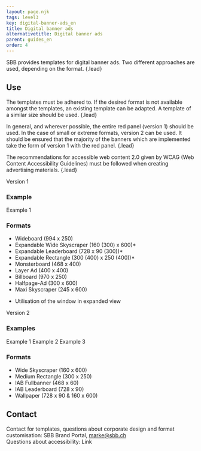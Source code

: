 ```yaml
---
layout: page.njk
tags: level3
key: digital-banner-ads_en
title: Digital banner ads
alternativetitle: Digital banner ads
parent: guides_en
order: 4
---
```


SBB provides templates for digital banner ads. Two different approaches are used, depending on the format. {.lead}  
 
## Use 
The templates must be adhered to. If the desired format is not available amongst the templates, an existing template can be adapted. A template of a similar size should be used. {.lead}

In general, and wherever possible, the entire red panel (version 1) should be used. In the case of small or extreme formats, version 2 can be used. It should be ensured that the majority of the banners which are implemented take the form of version 1 with the red panel. {.lead}

The recommendations for accessible web content 2.0 given by WCAG (Web Content Accessibility Guidelines) must be followed when creating advertising materials. {.lead}

<sbb-tab-group class="tab-documentation" initial-selected-index="0">
<sbb-tab-label>Version 1</sbb-tab-label>
<sbb-tab>

### Example
<sbb-link variant="inline" type="button" target="_blank" href="https://api.eu.kaltura.com/p/324/sp/32400/embedIframeJs/uiconf_id/23453841/partner_id/324?iframeembed=true&playerId=kaltura_player&entry_id=0_rshzxi49">Example 1</sbb-link>

### Formats
- Wideboard (994 x 250)</li>
- Expandable Wide Skyscraper (160 (300) x 600)* </li>
- Expandable Leaderboard (728 x 90 (300))* </li>
- Expandable Rectangle (300 (400) x 250 (400))* </li>
- Monsterboard (468 x 400) </li>
- Layer Ad (400 x 400) </li>
- Billboard (970 x 250) </li>
- Halfpage-Ad (300 x 600) </li>
- Maxi Skyscraper (245 x 600)</li>

* Utilisation of the window in expanded view

</sbb-tab>
<sbb-tab-label>Version 2</sbb-tab-label>
<sbb-tab>

### Examples
<sbb-link variant="inline" type="button" target="_blank" href="https://api.eu.kaltura.com/p/324/sp/32400/embedIframeJs/uiconf_id/23453841/partner_id/324?iframeembed=true&playerId=kaltura_player&entry_id=0_b25tcfpk">Example 1</sbb-link>
<sbb-link variant="inline" type="button" target="_blank" href="https://api.eu.kaltura.com/p/324/sp/32400/embedIframeJs/uiconf_id/23453841/partner_id/324?iframeembed=true&playerId=kaltura_player&entry_id=0_axviyik4">Example 2</sbb-link>
<sbb-link variant="inline" type="button" target="_blank" href="https://api.eu.kaltura.com/p/324/sp/32400/embedIframeJs/uiconf_id/23453841/partner_id/324?iframeembed=true&playerId=kaltura_player&entry_id=0_3kl5zla7">Example 3</sbb-link>

### Formats
- Wide Skyscraper (160 x 600) </li>
- Medium Rectangle (300 x 250) </li>
- IAB Fullbanner (468 x 60) </li>
- IAB Leaderboard (728 x 90) </li>
- Wallpaper (728 x 90 & 160 x 600) </li>

</sbb-tab>
</sbb-tab-group>

## Contact
Contact for templates, questions about corporate design and format customisation: <sbb-link variant="inline" type="button" target="_blank" href="https://brand.sbb.ch/hub/2">SBB Brand Portal</sbb-link>, <sbb-link variant="inline" type="button" href="mailto:marke@sbb.ch">marke@sbb.ch</sbb-link>   
Questions about accessibility: <sbb-link variant="inline" type="button" href="/{{page.lang}}/accessibility/introduction/contact/">Link</sbb-link>